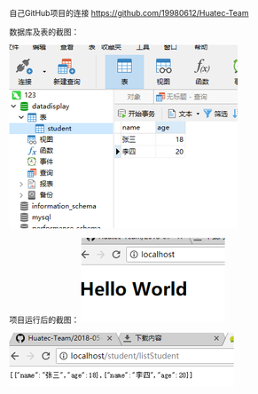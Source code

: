 自己GitHub项目的连接
https://github.com/19980612/Huatec-Team

数据库及表的截图：

![Alt text](789.PNG  "optional title")

项目运行后的截图：
![Alt text](456.PNG  "optional title")


![Alt text](123.PNG  "optional title")
